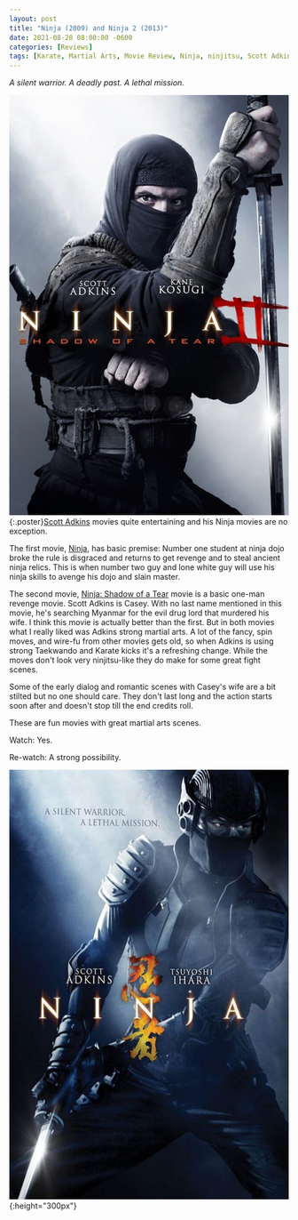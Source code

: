 ```yaml
---
layout: post
title: "Ninja (2009) and Ninja 2 (2013)"
date: 2021-08-28 08:00:00 -0600
categories: [Reviews]
tags: [Karate, Martial Arts, Movie Review, Ninja, ninjitsu, Scott Adkins, Taekwondo]
---
```


*A silent warrior. A deadly past. A lethal mission.*

![Ninja poster](/assets/2021/08/ninja-shadow-of-a-tear-2013.jpg){:.poster}[Scott Adkins](https://www.imdb.com/name/nm0012078/) movies quite entertaining and his Ninja movies are no exception.

The first movie, [Ninja](https://www.imdb.com/title/tt1182921/), has basic premise: Number one student at ninja dojo broke the rule is disgraced and returns to get revenge and to steal ancient ninja relics. This is when number two guy and lone white guy will use his ninja skills to avenge his dojo and slain master.

The second movie, [Ninja: Shadow of a Tear](https://www.imdb.com/title/tt2458106/) movie is a basic one-man revenge movie. Scott Adkins is Casey. With no last name mentioned in this movie, he's searching Myanmar for the evil drug lord that murdered his wife. I think this movie is actually better than the first. But in both movies what I really liked was Adkins strong martial arts. A lot of the fancy, spin moves, and wire-fu from other movies gets old, so when Adkins is using strong Taekwando and Karate kicks it's a refreshing change. While the moves don't look very ninjitsu-like they do make for some great fight scenes.

Some of the early dialog and romantic scenes with Casey's wife are a bit stilted but no one should care. They don't last long and the action starts soon after and doesn't stop till the end credits roll.

These are fun movies with great martial arts scenes.

Watch: Yes.

Re-watch: A strong possibility.

![Ninja 2 poster](/assets/2021/08/ninja-2009.jpg){:height="300px"}
